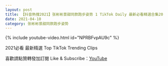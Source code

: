 ```yaml
---
layout: post
title: 【抖音熱搜2021】张彬彬景甜同款跑步姿势 1 TikTok Daily 最新必看精選合集2021 04 10
date: 2021-04-10
category: 张彬彬景甜同款跑步姿势
---
```


{% include youtube-video.html id="NPRBFvpAU9c" %}

2021必看 最新精選 Top TikTok Trending Clips

喜歡請點贊轉發加訂閱 Like & Subscribe：[YouTube](https://www.youtube.com/channel/UCAoR7VcanIPd04uEq_GIylA/videos)

